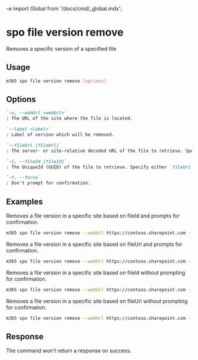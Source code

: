 -e <!-- DISCLAIMER: All secrets, passwords, and sensitive values in this document are examples only and not real credentials. -->
import Global from '/docs/cmd/_global.mdx';

# spo file version remove

Removes a specific version of a specified file

## Usage

```sh
m365 spo file version remove [options]
```

## Options

```md definition-list
`-u, --webUrl <webUrl>`
: The URL of the site where the file is located.

`--label <label>`
: Label of version which will be removed.

`--fileUrl [fileUrl]`
: The server- or site-relative decoded URL of the file to retrieve. Specify either `fileUrl` or `fileId` but not both.

`-i, --fileId [fileId]`
: The UniqueId (GUID) of the file to retrieve. Specify either `fileUrl` or `fileId` but not both.

`-f, --force`
: Don't prompt for confirmation.
```

<Global />

## Examples

Removes a file version in a specific site based on fileId and prompts for confirmation.

```sh
m365 spo file version remove --webUrl https://contoso.sharepoint.com --label "1.0" --fileId 'b2307a39-e878-458b-bc90-03bc578531d6'
```

Removes a file version in a specific site based on fileUrl and prompts for confirmation.

```sh
m365 spo file version remove --webUrl https://contoso.sharepoint.com --label "1.0" --fileUrl '/Shared Documents/Document.docx'
```

Removes a file version in a specific site based on fileId without prompting for confirmation.

```sh
m365 spo file version remove --webUrl https://contoso.sharepoint.com --label "1.0" --fileId 'b2307a39-e878-458b-bc90-03bc578531d6' --force
```

Removes a file version in a specific site based on fileUrl without prompting for confirmation.

```sh
m365 spo file version remove --webUrl https://contoso.sharepoint.com --label "1.0" --fileUrl '/Shared Documents/Document.docx' --force
```

## Response

The command won't return a response on success.
